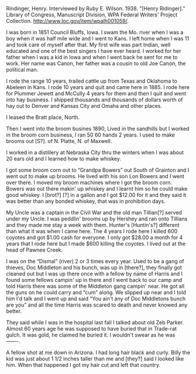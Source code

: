 Rindinger, Henry. Interviewed by Ruby E. Wilson. 1938. “[Henry Ridinger].” Library of Congress, Manuscript Division, WPA Federal Writers' Project Collection.  http://www.loc.gov/item/wpalh001059/.



I was born in 1851 Council Bluffs, Iowa. I swam the Mo. river when I was a boy when it was half mile wide and I went to Kans. I left home when I was 11 and took care of myself after that. My first wife was part Indian, well educated and one of the best singers I have ever heard. I worked for her father when I was a kid in Iowa and when I went back he sent for me to work. Her name was Canon, her father was a cousin to old Joe Canon, the political man.

I rode the range 10 years, trailed cattle up from Texas and Oklahoma to Abeleen in Kans. I rode 10 years and quit and came here in 1885. I rode here for Plummer Jewett and McCully 4 years for them and then I quit and went into hay business. I shipped thousands and thousands of dollars worth of hay out to Denver and Kansas City and Omaha and other places.

I leased the Bratt place, North.

Then I went into the broom busines 1890, Lived in the sandhills but I worked in the broom corn business, I ran 50 60 hands 2 years. I used to make brooms out [S?]. of N. Platte, N. of Maxwell.

I worked in a distillery at Nebraska City thru the winters when I was about 20 ears old and I learned how to make whiskey.

I got some broom corn out to “Grandpa Bowers” out South of Grainton and I went out to make up brooms. He lived with his son Lon Bowers and I went over there. I moved my broom machines where I got the broom corn. Bowers was out there makin' up whiskey and
I learnt him so he could make good whiskey. I [brot?] [?] in a gallon and I got $12.00 for it and they said it was better than any bonded whiskey, that was in prohibition days.

My Uncle was a captain in the Civil War and the old man Tillian[?] served under my Uncle. I was peddlin' brooms up by Hershey and ran onto Tillians and they made me stay a week with them. Hunter's [Huntin's?] different than what it was when I came here. The 4 years I rode here I killed 600 coyotes and got $1.00 cash for everyone. I only got $28.00 a month for 4 years that I rode here but I made $600 killing the coyotes. I lived out at the head of Pawnee Creek.

I was on the “Dismal” (river) 2 or 3 times every year. Used to be a gang of thieves, Doc Middleton and his bunch, was up in [there?], they finally got cleaned out but I was up there once with a fellow by name of Harris and I found some fellows campin' up in there and I went back to our camp and told Harris there was some of the Middleton gang campin' near. He got all the guns on he could carry and “cum” along. We slipped up near and I told him I'd talk and I went up and said “You ain't any of Doc Middletons bunch are you” and all the time Harris was scared to death and never knowed any better.

They said while I was in the hospital last fall I talked about old Zeb Parker. Almost 60 years age he was supposed to have buried that in Trade-rat gulch. It was gold, he claimed he buried it. I wouldn't swear as he was ——-.

A fellow shot at me down in Arizona. I had long hair black and curly. Billy the kid was just about 1 1/2 inches taller than me and [they?] said I looked like him. When that happened I got my hair cut and left that country.


